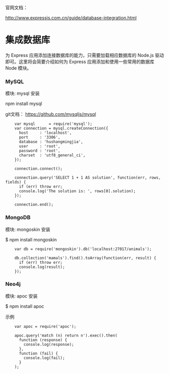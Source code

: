 

官网文档：

http://www.expressjs.com.cn/guide/database-integration.html

# 集成数据库

为 Express 应用添加连接数据库的能力，只需要加载相应数据库的 Node.js 驱动即可。这里将会简要介绍如何为 Express 应用添加和使用一些常用的数据库 Node 模块。



### MySQL

模块: mysql
安装

npm install mysql

git文档： https://github.com/mysqljs/mysql

```
	var mysql      = require('mysql');
	var connection = mysql.createConnection({
	  host     : 'localhost',
	  port     : '3306',
	  database : 'hushangmingjia',
	  user     : 'root',
	  password : 'root',
	  charset  : 'utf8_general_ci',
	});

	connection.connect();

	connection.query('SELECT 1 + 1 AS solution', function(err, rows, fields) {
	  if (err) throw err;
	  console.log('The solution is: ', rows[0].solution);
	});

	connection.end();

```


### MongoDB

模块: mongoskin
安装

$ npm install mongoskin

```
	var db = require('mongoskin').db('localhost:27017/animals');

	db.collection('mamals').find().toArray(function(err, result) {
	  if (err) throw err;
	  console.log(result);
	});
```



### Neo4j

模块: apoc
安装

$ npm install apoc

示例
```
	var apoc = require('apoc');

	apoc.query('match (n) return n').exec().then(
	  function (response) {
	    console.log(response);
	  },
	  function (fail) {
	    console.log(fail);
	  }
	);
```
